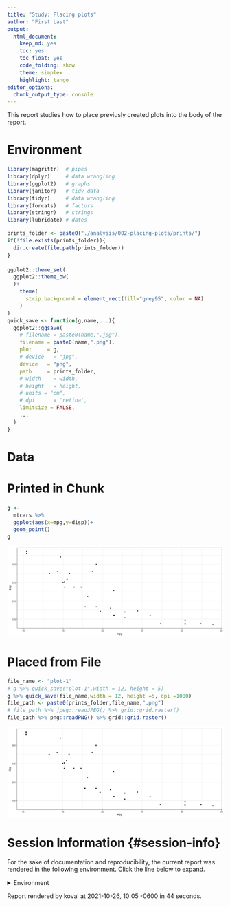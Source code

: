 ```yaml
---
title: "Study: Placing plots"
author: "First Last"  
output:
  html_document:
    keep_md: yes
    toc: yes
    toc_float: yes
    code_folding: show
    theme: simplex
    highlight: tango
editor_options: 
  chunk_output_type: console
---
```


This report studies how to place previusly created plots into the body of the report.

<!--  Set the working directory to the repository's base directory; this assumes the report is nested inside of two directories.-->




# Environment
<!-- Load the sources.  Suppress the output when loading sources. --> 


<!-- Load packages, or at least verify they're available on the local machine.  Suppress the output when loading packages. -->

```r
library(magrittr)  # pipes
library(dplyr)     # data wrangling
library(ggplot2)   # graphs
library(janitor)   # tidy data
library(tidyr)     # data wrangling
library(forcats)   # factors
library(stringr)   # strings
library(lubridate) # dates
```


<!-- Load any Global functions and variables declared in the R file.  Suppress the output. --> 



```r
prints_folder <- paste0("./analysis/002-placing-plots/prints/")
if(!file.exists(prints_folder)){
  dir.create(file.path(prints_folder))
}

ggplot2::theme_set(
  ggplot2::theme_bw(
  )+
    theme(
      strip.background = element_rect(fill="grey95", color = NA)
    )
)
quick_save <- function(g,name,...){
  ggplot2::ggsave(
    # filename = paste0(name,".jpg"),
    filename = paste0(name,".png"),
    plot     = g,
    # device   = "jpg",
    device   = "png",
    path     = prints_folder,
    # width    = width,
    # height   = height,
    # units = "cm",
    # dpi      = 'retina',
    limitsize = FALSE,
    ...
  )
}
```

# Data






# Printed in Chunk


```r
g <-
  mtcars %>%
  ggplot(aes(x=mpg,y=disp))+
  geom_point()
g
```

<img src="figure-png-iso/graph-1-1.png" width="900px" />

# Placed from File

```r
file_name <- "plot-1"
# g %>% quick_save("plot-1",width = 12, height = 5)
g %>% quick_save(file_name,width = 12, height =5, dpi =1000)
file_path <- paste0(prints_folder,file_name,".png")
# file_path %>% jpeg::readJPEG() %>% grid::grid.raster()
file_path %>% png::readPNG() %>% grid::grid.raster()
```

<img src="figure-png-iso/graph-2-1.png" width="900px" />

Session Information {#session-info}
===========================================================================

For the sake of documentation and reproducibility, the current report was rendered in the following environment.  Click the line below to expand.

<details>
  <summary>Environment <span class="glyphicon glyphicon-plus-sign"></span></summary>

```
- Session info -----------------------------------------------------------------------------------
 setting  value                       
 version  R version 4.1.0 (2021-05-18)
 os       Windows 10 x64              
 system   x86_64, mingw32             
 ui       RTerm                       
 language (EN)                        
 collate  English_United States.1252  
 ctype    English_United States.1252  
 tz       America/Denver              
 date     2021-10-26                  

- Packages ---------------------------------------------------------------------------------------
 package     * version date       lib source        
 assertthat    0.2.1   2019-03-21 [1] CRAN (R 4.1.0)
 bslib         0.2.5.1 2021-05-18 [1] CRAN (R 4.1.0)
 cachem        1.0.5   2021-05-15 [1] CRAN (R 4.1.0)
 callr         3.7.0   2021-04-20 [1] CRAN (R 4.1.0)
 cli           3.0.1   2021-07-17 [1] CRAN (R 4.1.0)
 colorspace    2.0-2   2021-06-24 [1] CRAN (R 4.1.0)
 crayon        1.4.1   2021-02-08 [1] CRAN (R 4.1.0)
 DBI           1.1.1   2021-01-15 [1] CRAN (R 4.1.0)
 desc          1.3.0   2021-03-05 [1] CRAN (R 4.1.0)
 devtools      2.4.2   2021-06-07 [1] CRAN (R 4.1.0)
 digest        0.6.27  2020-10-24 [1] CRAN (R 4.1.0)
 dplyr       * 1.0.7   2021-06-18 [1] CRAN (R 4.1.0)
 ellipsis      0.3.2   2021-04-29 [1] CRAN (R 4.1.0)
 evaluate      0.14    2019-05-28 [1] CRAN (R 4.1.0)
 fansi         0.5.0   2021-05-25 [1] CRAN (R 4.1.0)
 farver        2.1.0   2021-02-28 [1] CRAN (R 4.1.0)
 fastmap       1.1.0   2021-01-25 [1] CRAN (R 4.1.0)
 forcats     * 0.5.1   2021-01-27 [1] CRAN (R 4.1.0)
 fs            1.5.0   2020-07-31 [1] CRAN (R 4.1.0)
 generics      0.1.0   2020-10-31 [1] CRAN (R 4.1.0)
 ggplot2     * 3.3.5   2021-06-25 [1] CRAN (R 4.1.0)
 glue          1.4.2   2020-08-27 [1] CRAN (R 4.1.0)
 gtable        0.3.0   2019-03-25 [1] CRAN (R 4.1.0)
 highr         0.9     2021-04-16 [1] CRAN (R 4.1.0)
 htmltools     0.5.1.1 2021-01-22 [1] CRAN (R 4.1.0)
 janitor     * 2.1.0   2021-01-05 [1] CRAN (R 4.1.0)
 jquerylib     0.1.4   2021-04-26 [1] CRAN (R 4.1.0)
 jsonlite      1.7.2   2020-12-09 [1] CRAN (R 4.1.0)
 knitr       * 1.33    2021-04-24 [1] CRAN (R 4.1.0)
 labeling      0.4.2   2020-10-20 [1] CRAN (R 4.1.0)
 lifecycle     1.0.0   2021-02-15 [1] CRAN (R 4.1.0)
 lubridate   * 1.7.10  2021-02-26 [1] CRAN (R 4.1.0)
 magrittr    * 2.0.1   2020-11-17 [1] CRAN (R 4.1.0)
 memoise       2.0.0   2021-01-26 [1] CRAN (R 4.1.0)
 munsell       0.5.0   2018-06-12 [1] CRAN (R 4.1.0)
 pillar        1.6.2   2021-07-29 [1] CRAN (R 4.1.0)
 pkgbuild      1.2.0   2020-12-15 [1] CRAN (R 4.1.0)
 pkgconfig     2.0.3   2019-09-22 [1] CRAN (R 4.1.0)
 pkgload       1.2.1   2021-04-06 [1] CRAN (R 4.1.0)
 png           0.1-7   2013-12-03 [1] CRAN (R 4.1.1)
 prettyunits   1.1.1   2020-01-24 [1] CRAN (R 4.1.0)
 processx      3.5.2   2021-04-30 [1] CRAN (R 4.1.0)
 ps            1.6.0   2021-02-28 [1] CRAN (R 4.1.0)
 purrr         0.3.4   2020-04-17 [1] CRAN (R 4.1.0)
 R6            2.5.0   2020-10-28 [1] CRAN (R 4.1.0)
 Rcpp          1.0.7   2021-07-07 [1] CRAN (R 4.1.0)
 remotes       2.4.0   2021-06-02 [1] CRAN (R 4.1.0)
 rlang         0.4.11  2021-04-30 [1] CRAN (R 4.1.0)
 rmarkdown     2.10    2021-08-06 [1] CRAN (R 4.1.0)
 rprojroot     2.0.2   2020-11-15 [1] CRAN (R 4.1.0)
 rstudioapi    0.13    2020-11-12 [1] CRAN (R 4.1.0)
 sass          0.4.0   2021-05-12 [1] CRAN (R 4.1.0)
 scales        1.1.1   2020-05-11 [1] CRAN (R 4.1.0)
 sessioninfo   1.1.1   2018-11-05 [1] CRAN (R 4.1.0)
 snakecase     0.11.0  2019-05-25 [1] CRAN (R 4.1.0)
 stringi       1.7.3   2021-07-16 [1] CRAN (R 4.1.0)
 stringr     * 1.4.0   2019-02-10 [1] CRAN (R 4.1.0)
 testthat      3.0.4   2021-07-01 [1] CRAN (R 4.1.0)
 tibble        3.1.2   2021-05-16 [1] CRAN (R 4.1.0)
 tidyr       * 1.1.3   2021-03-03 [1] CRAN (R 4.1.0)
 tidyselect    1.1.1   2021-04-30 [1] CRAN (R 4.1.0)
 usethis       2.0.1   2021-02-10 [1] CRAN (R 4.1.0)
 utf8          1.2.1   2021-03-12 [1] CRAN (R 4.1.0)
 vctrs         0.3.8   2021-04-29 [1] CRAN (R 4.1.0)
 withr         2.4.2   2021-04-18 [1] CRAN (R 4.1.0)
 xfun          0.24    2021-06-15 [1] CRAN (R 4.1.0)
 yaml          2.2.1   2020-02-01 [1] CRAN (R 4.1.0)

[1] C:/Users/koval/Documents/R/win-library/4.1
[2] C:/Program Files/R/R-4.1.0/library
```
</details>



Report rendered by koval at 2021-10-26, 10:05 -0600 in 44 seconds.
